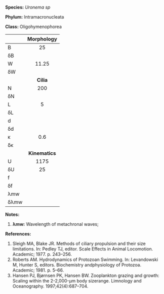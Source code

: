**Species:** *Uronema sp*

**Phylum:** Intramacronucleata

**Class:** Oligohymenophorea

|      | **Morphology** |
| :--- | :------------: |
| B    | 25 |
| δB   |  |
| W    | 11.25 |
| δW   |  |
|      | **Cilia** |
| N    | 200 |
| δN   |  |
| L    | 5 |
| δL   |  |
| d    |  |
| δd   |  |
| κ    | 0.6 |
| δκ   |  |
|      | **Kinematics** |
| U    | 1175 |
| δU   | 25 |
| f    |  |
| δf   |  |
| λmw  |  |
| δλmw |  |

**Notes:**

1. **λmw:** Wavelength of metachronal waves;

**References:**

1. Sleigh MA, Blake JR. Methods of ciliary propulsion and their size limitations. In: Pedley TJ, editor. Scale Effects in Animal Locomotion. Academic; 1977. p. 243–256.
1. Roberts AM.  Hydrodynamics of Protozoan Swimming.  In:  Levandowski M, Hunter S, editors. Biochemistry andphysiology of Protozoa. Academic; 1981. p. 5–66.
1. Hansen PJ, Bjørnsen PK, Hansen BW.  Zooplankton grazing and growth:  Scaling within the 2-2,000-μm body sizerange.  Limnology and Oceanography. 1997;42(4):687–704.
